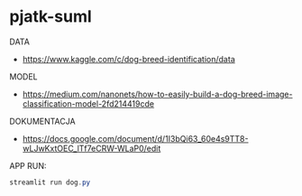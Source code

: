 # pjatk-suml


DATA
- https://www.kaggle.com/c/dog-breed-identification/data

MODEL
- https://medium.com/nanonets/how-to-easily-build-a-dog-breed-image-classification-model-2fd214419cde

DOKUMENTACJA
- https://docs.google.com/document/d/1I3bQi63_60e4s9TT8-wLJwKxtOEC_lTf7eCRW-WLaP0/edit

APP RUN:
```ps1
streamlit run dog.py
```
